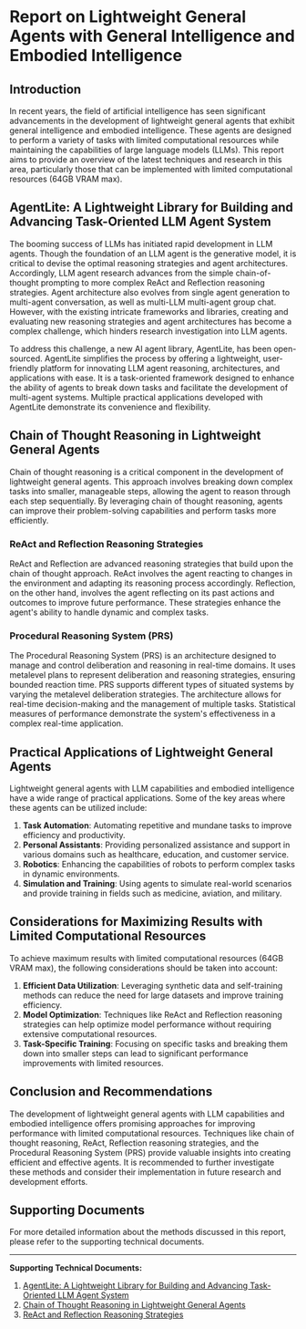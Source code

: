 # Report on Lightweight General Agents with General Intelligence and Embodied Intelligence

## Introduction
In recent years, the field of artificial intelligence has seen significant advancements in the development of lightweight general agents that exhibit general intelligence and embodied intelligence. These agents are designed to perform a variety of tasks with limited computational resources while maintaining the capabilities of large language models (LLMs). This report aims to provide an overview of the latest techniques and research in this area, particularly those that can be implemented with limited computational resources (64GB VRAM max).

## AgentLite: A Lightweight Library for Building and Advancing Task-Oriented LLM Agent System
The booming success of LLMs has initiated rapid development in LLM agents. Though the foundation of an LLM agent is the generative model, it is critical to devise the optimal reasoning strategies and agent architectures. Accordingly, LLM agent research advances from the simple chain-of-thought prompting to more complex ReAct and Reflection reasoning strategies. Agent architecture also evolves from single agent generation to multi-agent conversation, as well as multi-LLM multi-agent group chat. However, with the existing intricate frameworks and libraries, creating and evaluating new reasoning strategies and agent architectures has become a complex challenge, which hinders research investigation into LLM agents.

To address this challenge, a new AI agent library, AgentLite, has been open-sourced. AgentLite simplifies the process by offering a lightweight, user-friendly platform for innovating LLM agent reasoning, architectures, and applications with ease. It is a task-oriented framework designed to enhance the ability of agents to break down tasks and facilitate the development of multi-agent systems. Multiple practical applications developed with AgentLite demonstrate its convenience and flexibility.

## Chain of Thought Reasoning in Lightweight General Agents
Chain of thought reasoning is a critical component in the development of lightweight general agents. This approach involves breaking down complex tasks into smaller, manageable steps, allowing the agent to reason through each step sequentially. By leveraging chain of thought reasoning, agents can improve their problem-solving capabilities and perform tasks more efficiently.

### ReAct and Reflection Reasoning Strategies
ReAct and Reflection are advanced reasoning strategies that build upon the chain of thought approach. ReAct involves the agent reacting to changes in the environment and adapting its reasoning process accordingly. Reflection, on the other hand, involves the agent reflecting on its past actions and outcomes to improve future performance. These strategies enhance the agent's ability to handle dynamic and complex tasks.

### Procedural Reasoning System (PRS)
The Procedural Reasoning System (PRS) is an architecture designed to manage and control deliberation and reasoning in real-time domains. It uses metalevel plans to represent deliberation and reasoning strategies, ensuring bounded reaction time. PRS supports different types of situated systems by varying the metalevel deliberation strategies. The architecture allows for real-time decision-making and the management of multiple tasks. Statistical measures of performance demonstrate the system's effectiveness in a complex real-time application.

## Practical Applications of Lightweight General Agents
Lightweight general agents with LLM capabilities and embodied intelligence have a wide range of practical applications. Some of the key areas where these agents can be utilized include:

1. **Task Automation**: Automating repetitive and mundane tasks to improve efficiency and productivity.
2. **Personal Assistants**: Providing personalized assistance and support in various domains such as healthcare, education, and customer service.
3. **Robotics**: Enhancing the capabilities of robots to perform complex tasks in dynamic environments.
4. **Simulation and Training**: Using agents to simulate real-world scenarios and provide training in fields such as medicine, aviation, and military.

## Considerations for Maximizing Results with Limited Computational Resources
To achieve maximum results with limited computational resources (64GB VRAM max), the following considerations should be taken into account:

1. **Efficient Data Utilization**: Leveraging synthetic data and self-training methods can reduce the need for large datasets and improve training efficiency.
2. **Model Optimization**: Techniques like ReAct and Reflection reasoning strategies can help optimize model performance without requiring extensive computational resources.
3. **Task-Specific Training**: Focusing on specific tasks and breaking them down into smaller steps can lead to significant performance improvements with limited resources.

## Conclusion and Recommendations
The development of lightweight general agents with LLM capabilities and embodied intelligence offers promising approaches for improving performance with limited computational resources. Techniques like chain of thought reasoning, ReAct, Reflection reasoning strategies, and the Procedural Reasoning System (PRS) provide valuable insights into creating efficient and effective agents. It is recommended to further investigate these methods and consider their implementation in future research and development efforts.

## Supporting Documents
For more detailed information about the methods discussed in this report, please refer to the supporting technical documents.

---

**Supporting Technical Documents:**

1. [AgentLite: A Lightweight Library for Building and Advancing Task-Oriented LLM Agent System](./AgentLite_Library.md)
2. [Chain of Thought Reasoning in Lightweight General Agents](./Chain_of_Thought_Reasoning.md)
3. [ReAct and Reflection Reasoning Strategies](./ReAct_and_Reflection.md)
